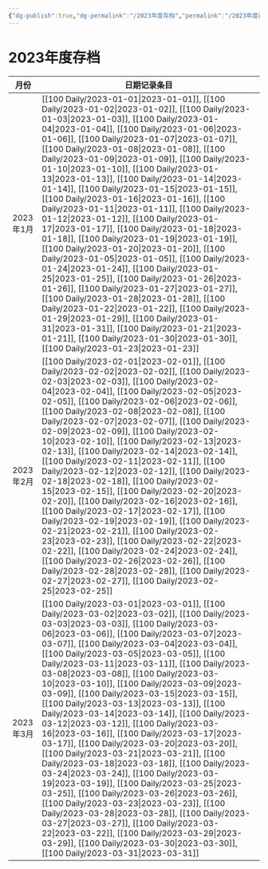 ```yaml
---
{"dg-publish":true,"dg-permalink":"/2023年度存档","permalink":"/2023年度存档/"}
---
```


# 2023年度存档

| 月份      | 日期记录条目                                                                                                                                                                                                                                                                                                                                                                                                                                                                                                                                                                                                                                                                                                                                                                                                                                                                                                                                                                                                                                                                                                                                                                                                                                                                                                                |
| ------- | --------------------------------------------------------------------------------------------------------------------------------------------------------------------------------------------------------------------------------------------------------------------------------------------------------------------------------------------------------------------------------------------------------------------------------------------------------------------------------------------------------------------------------------------------------------------------------------------------------------------------------------------------------------------------------------------------------------------------------------------------------------------------------------------------------------------------------------------------------------------------------------------------------------------------------------------------------------------------------------------------------------------------------------------------------------------------------------------------------------------------------------------------------------------------------------------------------------------------------------------------------------------------------------------------------------------- |
| 2023年1月 | [[100 Daily/2023-01-01\|2023-01-01]], [[100 Daily/2023-01-02\|2023-01-02]], [[100 Daily/2023-01-03\|2023-01-03]], [[100 Daily/2023-01-04\|2023-01-04]], [[100 Daily/2023-01-06\|2023-01-06]], [[100 Daily/2023-01-07\|2023-01-07]], [[100 Daily/2023-01-08\|2023-01-08]], [[100 Daily/2023-01-09\|2023-01-09]], [[100 Daily/2023-01-10\|2023-01-10]], [[100 Daily/2023-01-13\|2023-01-13]], [[100 Daily/2023-01-14\|2023-01-14]], [[100 Daily/2023-01-15\|2023-01-15]], [[100 Daily/2023-01-16\|2023-01-16]], [[100 Daily/2023-01-11\|2023-01-11]], [[100 Daily/2023-01-12\|2023-01-12]], [[100 Daily/2023-01-17\|2023-01-17]], [[100 Daily/2023-01-18\|2023-01-18]], [[100 Daily/2023-01-19\|2023-01-19]], [[100 Daily/2023-01-20\|2023-01-20]], [[100 Daily/2023-01-05\|2023-01-05]], [[100 Daily/2023-01-24\|2023-01-24]], [[100 Daily/2023-01-25\|2023-01-25]], [[100 Daily/2023-01-26\|2023-01-26]], [[100 Daily/2023-01-27\|2023-01-27]], [[100 Daily/2023-01-28\|2023-01-28]], [[100 Daily/2023-01-22\|2023-01-22]], [[100 Daily/2023-01-29\|2023-01-29]], [[100 Daily/2023-01-31\|2023-01-31]], [[100 Daily/2023-01-21\|2023-01-21]], [[100 Daily/2023-01-30\|2023-01-30]], [[100 Daily/2023-01-23\|2023-01-23]] |
| 2023年2月 | [[100 Daily/2023-02-01\|2023-02-01]], [[100 Daily/2023-02-02\|2023-02-02]], [[100 Daily/2023-02-03\|2023-02-03]], [[100 Daily/2023-02-04\|2023-02-04]], [[100 Daily/2023-02-05\|2023-02-05]], [[100 Daily/2023-02-06\|2023-02-06]], [[100 Daily/2023-02-08\|2023-02-08]], [[100 Daily/2023-02-07\|2023-02-07]], [[100 Daily/2023-02-09\|2023-02-09]], [[100 Daily/2023-02-10\|2023-02-10]], [[100 Daily/2023-02-13\|2023-02-13]], [[100 Daily/2023-02-14\|2023-02-14]], [[100 Daily/2023-02-11\|2023-02-11]], [[100 Daily/2023-02-12\|2023-02-12]], [[100 Daily/2023-02-18\|2023-02-18]], [[100 Daily/2023-02-15\|2023-02-15]], [[100 Daily/2023-02-20\|2023-02-20]], [[100 Daily/2023-02-16\|2023-02-16]], [[100 Daily/2023-02-17\|2023-02-17]], [[100 Daily/2023-02-19\|2023-02-19]], [[100 Daily/2023-02-21\|2023-02-21]], [[100 Daily/2023-02-23\|2023-02-23]], [[100 Daily/2023-02-22\|2023-02-22]], [[100 Daily/2023-02-24\|2023-02-24]], [[100 Daily/2023-02-26\|2023-02-26]], [[100 Daily/2023-02-28\|2023-02-28]], [[100 Daily/2023-02-27\|2023-02-27]], [[100 Daily/2023-02-25\|2023-02-25]]                                                                                                                            |
| 2023年3月 | [[100 Daily/2023-03-01\|2023-03-01]], [[100 Daily/2023-03-02\|2023-03-02]], [[100 Daily/2023-03-03\|2023-03-03]], [[100 Daily/2023-03-06\|2023-03-06]], [[100 Daily/2023-03-07\|2023-03-07]], [[100 Daily/2023-03-04\|2023-03-04]], [[100 Daily/2023-03-05\|2023-03-05]], [[100 Daily/2023-03-11\|2023-03-11]], [[100 Daily/2023-03-08\|2023-03-08]], [[100 Daily/2023-03-10\|2023-03-10]], [[100 Daily/2023-03-09\|2023-03-09]], [[100 Daily/2023-03-15\|2023-03-15]], [[100 Daily/2023-03-13\|2023-03-13]], [[100 Daily/2023-03-14\|2023-03-14]], [[100 Daily/2023-03-12\|2023-03-12]], [[100 Daily/2023-03-16\|2023-03-16]], [[100 Daily/2023-03-17\|2023-03-17]], [[100 Daily/2023-03-20\|2023-03-20]], [[100 Daily/2023-03-21\|2023-03-21]], [[100 Daily/2023-03-18\|2023-03-18]], [[100 Daily/2023-03-24\|2023-03-24]], [[100 Daily/2023-03-19\|2023-03-19]], [[100 Daily/2023-03-25\|2023-03-25]], [[100 Daily/2023-03-26\|2023-03-26]], [[100 Daily/2023-03-23\|2023-03-23]], [[100 Daily/2023-03-28\|2023-03-28]], [[100 Daily/2023-03-27\|2023-03-27]], [[100 Daily/2023-03-22\|2023-03-22]], [[100 Daily/2023-03-29\|2023-03-29]], [[100 Daily/2023-03-30\|2023-03-30]], [[100 Daily/2023-03-31\|2023-03-31]] |

